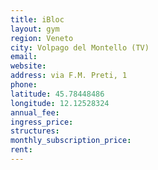 ```yaml
---
title: iBloc
layout: gym
region: Veneto
city: Volpago del Montello (TV)
email: 
website: 
address: via F.M. Preti, 1
phone: 
latitude: 45.78448486
longitude: 12.12528324
annual_fee: 
ingress_price: 
structures: 
monthly_subscription_price: 
rent: 
---
```



